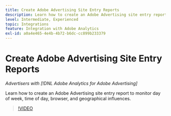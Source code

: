 ```yaml
---
title: Create Adobe Advertising Site Entry Reports
description: Learn how to create an Adobe Advertising site entry report to monitor day of week, time of day, browser, and geographical influences.
level: Intermediate, Experienced
topic: Integrations
feature: Integration with Adobe Analytics
exl-id: a0a4e465-4e4b-4b72-b6dc-cc899b233379
---
```

# Create Adobe Advertising Site Entry Reports

*Advertisers with [!DNL Adobe Analytics for Adobe Advertising]*

Learn how to create an Adobe Advertising site entry report to monitor day of week, time of day, browser, and geographical influences.

>[!VIDEO](https://video.tv.adobe.com/v/33921)
